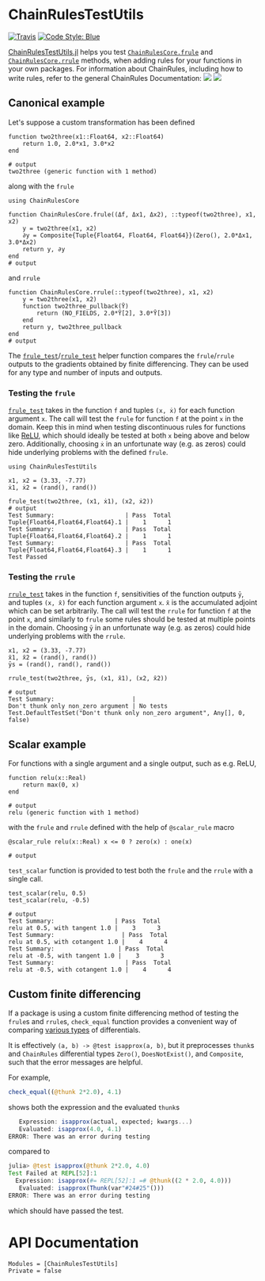 # ChainRulesTestUtils

[![Travis](https://travis-ci.org/JuliaDiff/ChainRulesTestUtils.jl.svg?branch=master)](https://travis-ci.org/JuliaDiff/ChainRulesTestUtils.jl)
[![Code Style: Blue](https://img.shields.io/badge/code%20style-blue-4495d1.svg)](https://github.com/invenia/BlueStyle)


[ChainRulesTestUtils.jl](https://github.com/JuliaDiff/ChainRulesTestUtils.jl) helps you test [`ChainRulesCore.frule`](http://www.juliadiff.org/ChainRulesCore.jl/dev/api.html) and [`ChainRulesCore.rrule`](http://www.juliadiff.org/ChainRulesCore.jl/dev/api.html) methods, when adding rules for your functions in your own packages.
For information about ChainRules, including how to write rules, refer to the general ChainRules Documentation:
[![](https://img.shields.io/badge/docs-master-blue.svg)](https://JuliaDiff.github.io/ChainRulesCore.jl/dev)
[![](https://img.shields.io/badge/docs-stable-blue.svg)](https://JuliaDiff.github.io/ChainRulesCore.jl/stable)

## Canonical example

Let's suppose a custom transformation has been defined
```jldoctest ex; output = false
function two2three(x1::Float64, x2::Float64)
    return 1.0, 2.0*x1, 3.0*x2
end

# output
two2three (generic function with 1 method)
```
along with the `frule`
```jldoctest ex; output = false
using ChainRulesCore

function ChainRulesCore.frule((Δf, Δx1, Δx2), ::typeof(two2three), x1, x2)
    y = two2three(x1, x2)
    ∂y = Composite{Tuple{Float64, Float64, Float64}}(Zero(), 2.0*Δx1, 3.0*Δx2)
    return y, ∂y
end
# output

```
and `rrule`
```jldoctest ex; output = false
function ChainRulesCore.rrule(::typeof(two2three), x1, x2)
    y = two2three(x1, x2)
    function two2three_pullback(Ȳ)
        return (NO_FIELDS, 2.0*Ȳ[2], 3.0*Ȳ[3])
    end
    return y, two2three_pullback
end
# output

```

The [`frule_test`](@ref)/[`rrule_test`](@ref) helper function compares the `frule`/`rrule` outputs
to the gradients obtained by finite differencing.
They can be used for any type and number of inputs and outputs.

### Testing the `frule`

[`frule_test`](@ref) takes in the function `f` and tuples `(x, ẋ)` for each function argument `x`.
The call will test the `frule` for function `f` at the point `x` in the domain.
Keep this in mind when testing discontinuous rules for functions like [ReLU](https://en.wikipedia.org/wiki/Rectifier_(neural_networks)), which should ideally be tested at both `x` being above and below zero.
Additionally, choosing `ẋ` in an unfortunate way (e.g. as zeros) could hide underlying problems with the defined `frule`.

```jldoctest ex; output = false
using ChainRulesTestUtils

x1, x2 = (3.33, -7.77)
ẋ1, ẋ2 = (rand(), rand())

frule_test(two2three, (x1, ẋ1), (x2, ẋ2))
# output
Test Summary:                    | Pass  Total
Tuple{Float64,Float64,Float64}.1 |    1      1
Test Summary:                    | Pass  Total
Tuple{Float64,Float64,Float64}.2 |    1      1
Test Summary:                    | Pass  Total
Tuple{Float64,Float64,Float64}.3 |    1      1
Test Passed
```

### Testing the `rrule`

[`rrule_test`](@ref) takes in the function `f`, sensitivities of the function outputs `ȳ`, and tuples `(x, x̄)` for each function argument `x`.
`x̄` is the accumulated adjoint which can be set arbitrarily.
The call will test the `rrule` for function `f` at the point `x`, and similarly to `frule` some rules should be tested at multiple points in the domain.
Choosing `ȳ` in an unfortunate way (e.g. as zeros) could hide underlying problems with the `rrule`. 
```jldoctest ex; output = false
x1, x2 = (3.33, -7.77)
x̄1, x̄2 = (rand(), rand())
ȳs = (rand(), rand(), rand())

rrule_test(two2three, ȳs, (x1, x̄1), (x2, x̄2))

# output
Test Summary:                      |
Don't thunk only non_zero argument | No tests
Test.DefaultTestSet("Don't thunk only non_zero argument", Any[], 0, false)
```

## Scalar example

For functions with a single argument and a single output, such as e.g. ReLU,
```jldoctest ex; output = false
function relu(x::Real)
    return max(0, x)
end

# output
relu (generic function with 1 method)
```
with the `frule` and `rrule` defined with the help of `@scalar_rule` macro
```jldoctest ex; output = false
@scalar_rule relu(x::Real) x <= 0 ? zero(x) : one(x)

# output

```

`test_scalar` function is provided to test both the `frule` and the `rrule` with a single
call.
```jldoctest ex; output = false
test_scalar(relu, 0.5)
test_scalar(relu, -0.5)

# output
Test Summary:                 | Pass  Total
relu at 0.5, with tangent 1.0 |    3      3
Test Summary:                   | Pass  Total
relu at 0.5, with cotangent 1.0 |    4      4
Test Summary:                  | Pass  Total
relu at -0.5, with tangent 1.0 |    3      3
Test Summary:                    | Pass  Total
relu at -0.5, with cotangent 1.0 |    4      4
```

## Custom finite differencing

If a package is using a custom finite differencing method of testing the `frule`s and `rrule`s, `check_equal` function provides a convenient way of comparing [various types](https://www.juliadiff.org/ChainRulesCore.jl/dev/design/many_differentials.html#Design-Notes:-The-many-to-many-relationship-between-differential-types-and-primal-types.) of differentials.

It is effectively `(a, b) -> @test isapprox(a, b)`, but it preprocesses `thunk`s and `ChainRules` differential types `Zero()`, `DoesNotExist()`, and `Composite`, such that the error messages are helpful.

For example, 
```julia
check_equal((@thunk 2*2.0), 4.1)
```
shows both the expression and the evaluated `thunk`s
```julia
   Expression: isapprox(actual, expected; kwargs...)
   Evaluated: isapprox(4.0, 4.1)
ERROR: There was an error during testing
```
compared to
```julia
julia> @test isapprox(@thunk 2*2.0, 4.0)
Test Failed at REPL[52]:1
  Expression: isapprox(#= REPL[52]:1 =# @thunk((2 * 2.0, 4.0)))
   Evaluated: isapprox(Thunk(var"#24#25"()))
ERROR: There was an error during testing
```
which should have passed the test.
# API Documentation

```@autodocs
Modules = [ChainRulesTestUtils]
Private = false
```
